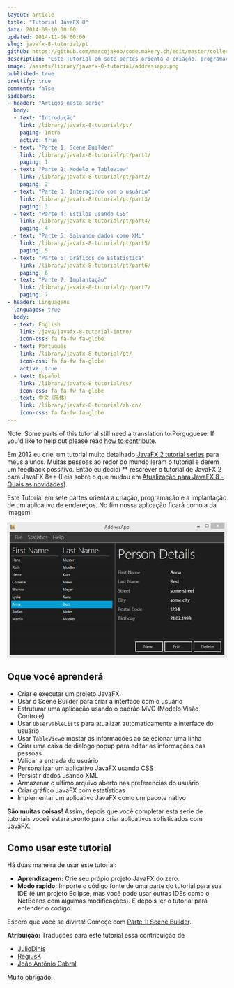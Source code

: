 ```yaml
---
layout: article
title: "Tutorial JavaFX 8"
date: 2014-09-10 00:00
updated: 2014-11-06 00:00
slug: javafx-8-tutorial/pt
github: https://github.com/marcojakob/code.makery.ch/edit/master/collections/library/javafx-8-tutorial-pt.md
description: "Este Tutorial em sete partes orienta a criação, programação e a implantação de um aplicativo de endereços usando JavaFX."
image: /assets/library/javafx-8-tutorial/addressapp.png
published: true
prettify: true
comments: false
sidebars:
- header: "Artigos nesta serie"
  body:
  - text: "Introdução"
    link: /library/javafx-8-tutorial/pt/
    paging: Intro
    active: true
  - text: "Parte 1: Scene Builder"
    link: /library/javafx-8-tutorial/pt/part1/
    paging: 1
  - text: "Parte 2: Modelo e TableView"
    link: /library/javafx-8-tutorial/pt/part2/
    paging: 2
  - text: "Parte 3: Interagindo com o usuário"
    link: /library/javafx-8-tutorial/pt/part3/
    paging: 3
  - text: "Parte 4: Estilos usando CSS"
    link: /library/javafx-8-tutorial/pt/part4/
    paging: 4
  - text: "Parte 5: Salvando dados como XML"
    link: /library/javafx-8-tutorial/pt/part5/
    paging: 5
  - text: "Parte 6: Gráficos de Estatistica"
    link: /library/javafx-8-tutorial/pt/part6/
    paging: 6
  - text: "Parte 7: Implantação"
    link: /library/javafx-8-tutorial/pt/part7/
    paging: 7
- header: Linguagens
  languages: true
  body:
  - text: English
    link: /java/javafx-8-tutorial-intro/
    icon-css: fa fa-fw fa-globe
  - text: Português
    link: /library/javafx-8-tutorial/pt/
    icon-css: fa fa-fw fa-globe
    active: true
  - text: Español
    link: /library/javafx-8-tutorial/es/
    icon-css: fa fa-fw fa-globe
  - text: 中文（简体）
    link: /library/javafx-8-tutorial/zh-cn/
    icon-css: fa fa-fw fa-globe
---
```


<div class="alert alert-warning">
  <i class="fa fa-language"></i> Note: Some parts of this tutorial still need a translation to Porguguese. If you'd like to help out please read <a href="/library/how-to-contribute/" class="alert-link">how to contribute</a>.
</div>

Em 2012 eu criei um tutorial muito detalhado [JavaFX 2 tutorial series](/java/javafx-2-tutorial-intro/) para meus alunos. Muitas pessoas ao redor do mundo leram o tutorial e derem um feedback possitivo. Então eu decidi ** rescrever o tutorial de JavaFX 2 para JavaFX 8** (Leia sobre o que mudou em [Atualização para JavaFX 8 - Quais as novidades](/blog/update-to-javafx-8-whats-new/)).

Este Tutorial em sete partes orienta a criação, programação e a implantação de um aplicativo de endereços. No fim nossa aplicação ficará como a da imagem:

![Screenshot AddressApp](/assets/library/javafx-8-tutorial/addressapp.png)


## Oque você aprenderá

* Criar e executar um projeto JavaFX
* Usar o Scene Builder para criar a interface com o usuário
* Estruturar uma aplicação usando o padrão MVC (Modelo Visão Controle)
* Usar `ObservableLists` para atualizar automaticamente a interface do usuário
* Usar `TableView`e mostar as informações ao selecionar uma linha
* Criar uma caixa de dialogo popup para editar as informações das pessoas
* Validar a entrada do usuário
* Personalizar um aplicativo JavaFX usando CSS
* Persistir dados usando XML
* Armazenar o ultimo arquivo aberto nas preferencias do usuário
* Criar gráfico JavaFX com estatísticas
* Implementar um aplicativo JavaFX como um pacote nativo

**São muitas coisas!** Assim, depois que você completar esta serie de tutoriais voceê estará pronto para criar aplicativos sofisticados com JavaFX.


## Como usar este tutorial

Há duas maneira de usar este tutorial:
* **Aprendizagem:** Crie seu própio projeto JavaFX do zero.
* **Modo rapido:** Importe o código fonte de uma parte do tutorial para sua IDE (é um projeto Eclipse, mas você pode usar outras IDEs como o NetBeans com algumas modificações). E depois ler o tutorial para entender o código.

Espero que você se divirta! Começe com [Parte 1: Scene Builder](/library/javafx-8-tutorial/pt/part1/).


<div class="alert alert-success">
  <strong><i class="fa fa-trophy"></i> Atribuição:</strong> Traduções para este tutorial essa contribuição de 
  <ul>
    <li><a href="https://github.com/JulioDinis" class="alert-link">JulioDinis</a></li> 
    <li><a href="https://github.com/RegiusK" class="alert-link">RegiusK</a></li>
    <li><a href="https://github.com/Shura16" class="alert-link">João Antônio Cabral</a></li>
  </ul>
  Muito obrigado!
</div>

